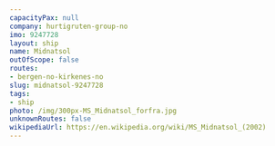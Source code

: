 ```yaml
---
capacityPax: null
company: hurtigruten-group-no
imo: 9247728
layout: ship
name: Midnatsol
outOfScope: false
routes:
- bergen-no-kirkenes-no
slug: midnatsol-9247728
tags:
- ship
photo: /img/300px-MS_Midnatsol_forfra.jpg
unknownRoutes: false
wikipediaUrl: https://en.wikipedia.org/wiki/MS_Midnatsol_(2002)
---
```

